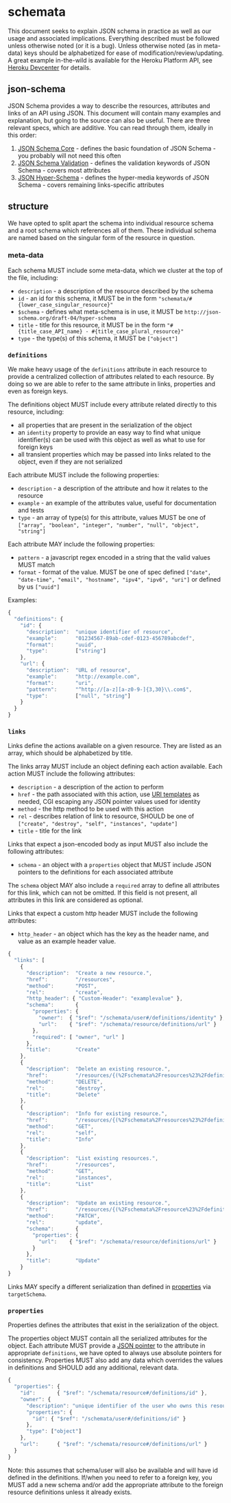 # schemata
This document seeks to explain JSON schema in practice as well as our usage and associated implications. Everything described must be followed unless otherwise noted (or it is a bug). Unless otherwise noted (as in meta-data) keys should be alphabetized for ease of modification/review/updating. A great example in-the-wild is available for the Heroku Platform API, see [Heroku Devcenter](https://devcenter.heroku.com/articles/platform-api-reference#schema) for details.

## json-schema

JSON Schema provides a way to describe the resources, attributes and links of an API using JSON. This document will contain many examples and explanation, but going to the source can also be useful. There are three relevant specs, which are additive. You can read through them, ideally in this order:

1. [JSON Schema Core](http://tools.ietf.org/html/draft-zyp-json-schema-04) - defines the basic foundation of JSON Schema - you probably will not need this often
2. [JSON Schema Validation](http://tools.ietf.org/html/draft-fge-json-schema-validation-00) - defines the validation keywords of JSON Schema - covers most attributes
3. [JSON Hyper-Schema](http://tools.ietf.org/html/draft-luff-json-hyper-schema-00) - defines the hyper-media keywords of JSON Schema - covers remaining links-specific attributes

## structure

We have opted to split apart the schema into individual resource schema and a root schema which references all of them. These individual schema are named based on the singular form of the resource in question.

### meta-data

Each schema MUST include some meta-data, which we cluster at the top of the file, including:

* `description` - a description of the resource described by the schema
* `id` - an id for this schema, it MUST be in the form `"schemata/#{lower_case_singular_resource}"`
* `$schema` - defines what meta-schema is in use, it MUST be `http://json-schema.org/draft-04/hyper-schema`
* `title` - title for this resource, it MUST be in the form `"#{title_case_API_name} - #{title_case_plural_resource}"`
* `type` - the type(s) of this schema, it MUST be `["object"]`

### `definitions`

We make heavy usage of the `definitions` attribute in each resource to provide a centralized collection of attributes related to each resource. By doing so we are able to refer to the same attribute in links, properties and even as foreign keys.

The definitions object MUST include every attribute related directly to this resource, including:

* all properties that are present in the serialization of the object
* an `identity` property to provide an easy way to find what unique identifier(s) can be used with this object as well as what to use for foreign keys
* all transient properties which may be passed into links related to the object, even if they are not serialized

Each attribute MUST include the following properties:

* `description` - a description of the attribute and how it relates to the resource
* `example` - an example of the attributes value, useful for documentation and tests
* `type` - an array of type(s) for this attribute, values MUST be one of `["array", "boolean", "integer", "number", "null", "object", "string"]`

Each attribute MAY include the following properties:

* `pattern` - a javascript regex encoded in a string that the valid values MUST match
* `format` - format of the value. MUST be one of spec defined `["date", "date-time", "email", "hostname", "ipv4", "ipv6", "uri"]` or defined by us `["uuid"]`

Examples:

```javascript
{
  "definitions": {
    "id": {
      "description":  "unique identifier of resource",
      "example":      "01234567-89ab-cdef-0123-456789abcdef",
      "format":       "uuid",
      "type":         ["string"]
    },
    "url": {
      "description":  "URL of resource",
      "example":      "http://example.com",
      "format":       "uri",
      "pattern":      "^http://[a-z][a-z0-9-]{3,30}\\.com$",
      "type":         ["null", "string"]
    }
  }
}
```

### `links`

Links define the actions available on a given resource. They are listed as an array, which should be alphabetized by title.

The links array MUST include an object defining each action available. Each action MUST include the following attributes:

* `description` - a description of the action to perform
* `href` - the path associated with this action, use [URI templates](http://tools.ietf.org/html/rfc6570) as needed, CGI escaping any JSON pointer values used for identity
* `method` - the http method to be used with this action
* `rel` - describes relation of link to resource, SHOULD be one of `["create", "destroy", "self", "instances", "update"]`
* `title` - title for the link

Links that expect a json-encoded body as input MUST also include the following attributes:
* `schema` - an object with a `properties` object that MUST include JSON pointers to the definitions for each associated attribute

The `schema` object MAY also include a `required` array to define all attributes for this link, which can not be omitted.
If this field is not present, all attributes in this link are considered as optional.

Links that expect a custom http header MUST include the following attributes:
* `http_header` - an object which has the key as the header name, and value as an example header value.

```javascript
{
  "links": [
    {
      "description":  "Create a new resource.",
      "href":         "/resources",
      "method":       "POST",
      "rel":          "create",
      "http_header": { "Custom-Header": "examplevalue" },
      "schema":       {
        "properties": {
          "owner":  { "$ref": "/schemata/user#/definitions/identity" },
          "url":    { "$ref": "/schemata/resource/definitions/url" }
        },
        "required": [ "owner", "url" ]
      },
      "title":        "Create"
    },
    {
      "description":  "Delete an existing resource.",
      "href":         "/resources/{(%2Fschemata%2Fresources%23%2Fdefinitions%2Fidentity)}",
      "method":       "DELETE",
      "rel":          "destroy",
      "title":        "Delete"
    },
    {
      "description":  "Info for existing resource.",
      "href":         "/resources/{(%2Fschemata%2Fresources%23%2Fdefinitions%2Fidentity)}",
      "method":       "GET",
      "rel":          "self",
      "title":        "Info"
    },
    {
      "description":  "List existing resources.",
      "href":         "/resources",
      "method":       "GET",
      "rel":          "instances",
      "title":        "List"
    },
    {
      "description":  "Update an existing resource.",
      "href":         "/resources/{(%2Fschemata%2Fresource%23%2Fdefinitions%2Fidentity)}",
      "method":       "PATCH",
      "rel":          "update",
      "schema":       {
        "properties": {
          "url":    { "$ref": "/schemata/resource/definitions/url" }
        }
      },
      "title":        "Update"
    }
}
```

Links MAY specify a different serialization than defined in [properties](#properties) via `targetSchema`.

### `properties`

Properties defines the attributes that exist in the serialization of the object.

The properties object MUST contain all the serialized attributes for the object. Each attribute MUST provide a [JSON pointer](http://tools.ietf.org/html/draft-ietf-appsawg-json-pointer-07) to the attribute in appropriate `definitions`, we have opted to always use absolute pointers for consistency. Properties MUST also add any data which overrides the values in definitions and SHOULD add any additional, relevant data.

```javascript
{
  "properties": {
    "id":       { "$ref": "/schemata/resource#/definitions/id" },
    "owner": {
      "description": "unique identifier of the user who owns this resource",
      "properties": {
        "id": { "$ref": "/schemata/user#/definitions/id" }
      },
      "type": ["object"]
    },
    "url":      { "$ref": "/schemata/resource#/definitions/url" }
  }
}
```

Note: this assumes that schema/user will also be available and will have id defined in the definitions. If/when you need to refer to a foreign key, you MUST add a new schema and/or add the appropriate attribute to the foreign resource definitions unless it already exists.
